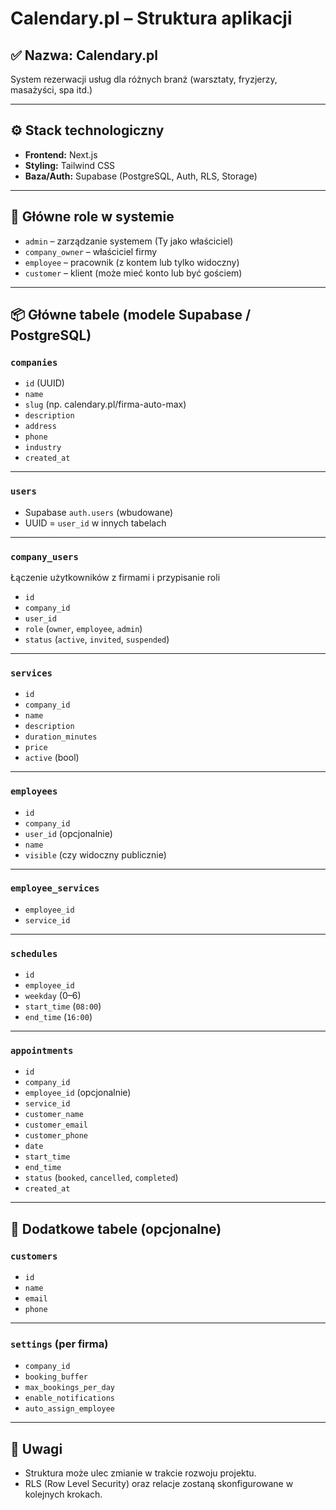 # Calendary.pl – Struktura aplikacji

## ✅ Nazwa: Calendary.pl

System rezerwacji usług dla różnych branż (warsztaty, fryzjerzy, masażyści, spa itd.)

---

## ⚙️ Stack technologiczny

- **Frontend:** Next.js
- **Styling:** Tailwind CSS
- **Baza/Auth:** Supabase (PostgreSQL, Auth, RLS, Storage)

---

## 🎯 Główne role w systemie

- `admin` – zarządzanie systemem (Ty jako właściciel)
- `company_owner` – właściciel firmy
- `employee` – pracownik (z kontem lub tylko widoczny)
- `customer` – klient (może mieć konto lub być gościem)

---

## 📦 Główne tabele (modele Supabase / PostgreSQL)

### `companies`

- `id` (UUID)
- `name`
- `slug` (np. calendary.pl/firma-auto-max)
- `description`
- `address`
- `phone`
- `industry`
- `created_at`

---

### `users`

- Supabase `auth.users` (wbudowane)
- UUID = `user_id` w innych tabelach

---

### `company_users`

Łączenie użytkowników z firmami i przypisanie roli

- `id`
- `company_id`
- `user_id`
- `role` (`owner`, `employee`, `admin`)
- `status` (`active`, `invited`, `suspended`)

---

### `services`

- `id`
- `company_id`
- `name`
- `description`
- `duration_minutes`
- `price`
- `active` (bool)

---

### `employees`

- `id`
- `company_id`
- `user_id` (opcjonalnie)
- `name`
- `visible` (czy widoczny publicznie)

---

### `employee_services`

- `employee_id`
- `service_id`

---

### `schedules`

- `id`
- `employee_id`
- `weekday` (0–6)
- `start_time` (`08:00`)
- `end_time` (`16:00`)

---

### `appointments`

- `id`
- `company_id`
- `employee_id` (opcjonalnie)
- `service_id`
- `customer_name`
- `customer_email`
- `customer_phone`
- `date`
- `start_time`
- `end_time`
- `status` (`booked`, `cancelled`, `completed`)
- `created_at`

---

## 🧾 Dodatkowe tabele (opcjonalne)

### `customers`

- `id`
- `name`
- `email`
- `phone`

---

### `settings` (per firma)

- `company_id`
- `booking_buffer`
- `max_bookings_per_day`
- `enable_notifications`
- `auto_assign_employee`

---

## 📌 Uwagi

- Struktura może ulec zmianie w trakcie rozwoju projektu.
- RLS (Row Level Security) oraz relacje zostaną skonfigurowane w kolejnych krokach.
